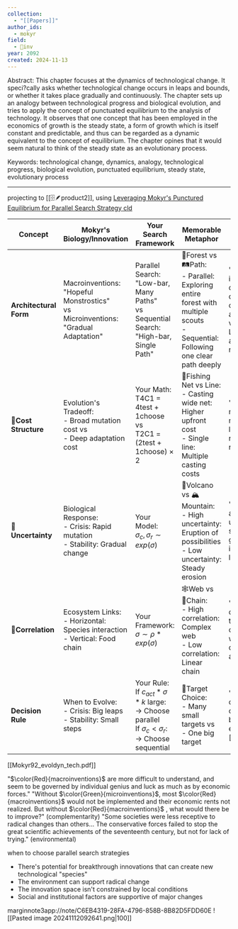 ```yaml
---
collection:
  - "[[Papers]]"
author_ids:
  - mokyr
field:
  - 🐢inv
year: 2092
created: 2024-11-13
---
```


Abstract: This chapter focuses at the dynamics of technological change. It speci?cally asks whether technological change occurs in leaps and bounds, or whether it takes place gradually and continuously. The chapter sets up an analogy between technological progress and biological evolution, and tries to apply the concept of punctuated equilibrium to the analysis of technology. It observes that one concept that has been employed in the economics of growth is the steady state, a form of growth which is itself constant and predictable, and thus can be regarded as a dynamic equivalent to the concept of equilibrium. The chapter opines that it would seem natural to think of the steady state as an evolutionary process.

Keywords:  technological change, dynamics, analogy, technological progress, biological evolution, punctuated equilibrium, steady state, evolutionary process

---

projecting to [[🗄️🪶product2]], using [Leveraging Mokyr's Punctured Equilibrium for Parallel Search Strategy cld](https://claude.ai/chat/ca18734e-1df2-44d9-a41f-7ced9f0f2742)  

| Concept                | Mokyr's Biology/Innovation                                                                   | Your Search Framework                                                                                                  | Memorable Metaphor                                                                                                                | Key Supporting Quote                                                                                                                                                                          |
| ---------------------- | -------------------------------------------------------------------------------------------- | ---------------------------------------------------------------------------------------------------------------------- | --------------------------------------------------------------------------------------------------------------------------------- | --------------------------------------------------------------------------------------------------------------------------------------------------------------------------------------------- |
| **Architectural Form** | Macroinventions:<br>"Hopeful Monstrostics"<br>vs<br>Microinventions:<br>"Gradual Adaptation" | Parallel Search:<br>"Low-bar, Many Paths"<br>vs<br>Sequential Search:<br>"High-bar, Single Path"                       | 🌲Forest vs 🛤️Path:<br>- Parallel: Exploring entire forest with multiple scouts<br>- Sequential: Following one clear path deeply | "Like mutations, new ideas represent deviations from the displayed characteristics, and are subjected to a variety of tests... Like mutations, most are stillborn or do not survive infancy." |
| **📍Cost Structure**   | Evolution's Tradeoff:<br>- Broad mutation cost vs<br>- Deep adaptation cost                  | Your Math:<br>T4C1 = 4test + 1choose<br>vs<br>T2C1 = (2test + 1choose) × 2                                             | 🎣Fishing Net vs Line:<br>- Casting wide net: Higher upfront cost<br>- Single line: Multiple casting costs                        | "Without macroinventions, microinventions are likely eventually to run into diminishing returns"                                                                                              |
| **🎲Uncertainty**      | Biological Response:<br>- Crisis: Rapid mutation<br>- Stability: Gradual change              | Your Model:<br>$\sigma_c, \sigma_r \sim exp(\sigma)$                                                                   | 🌋Volcano vs 🏔️Mountain:<br>- High uncertainty: Eruption of possibilities<br>- Low uncertainty: Steady erosion                   | "Macroinventions are more difficult to understand, and seem to be governed by individual genius and luck"                                                                                     |
| **🧩Correlation**      | Ecosystem Links:<br>- Horizontal: Species interaction<br>- Vertical: Food chain              | Your Framework:<br>$\sigma \sim \rho * exp(\sigma)$                                                                    | 🕸️Web vs 🔗Chain:<br>- High correlation: Complex web<br>- Low correlation: Linear chain                                          | "Cross-fertilization of different techniques... creative symbiosis in which previously disjoint technologies are merged"                                                                      |
| **Decision Rule**      | When to Evolve:<br>- Crisis: Big leaps<br>- Stability: Small steps                           | Your Rule:<br>If $c_{act}* \sigma * k$ large:<br>→ Choose parallel<br>If $\sigma_c < \sigma_r$:<br>→ Choose sequential | 🎯Target Choice:<br>- Many small targets vs<br>- One big target                                                                   | "Selection operates on what exists, not on what could have been. In other words, evolution is [[path_dependent]]."                                                                            |
[[Mokyr92_evoldyn_tech.pdf]]


"$\color{Red}{macroinventions}$ are more difficult to understand, and seem to be governed by individual genius and luck as much as by economic forces."
"Without $\color{Green}{microinventions}$, most $\color{Red}{macroinventions}$ would not be implemented and their economic rents not realized. But without  $\color{Red}{macroinventions}$ , what would there be to improve?" (complementarity)
"Some societies were less receptive to radical changes than others... The conservative forces failed to stop the great scientific achievements of the seventeenth century, but not for lack of trying." (environmental)

when to choose parallel search strategies
- There's potential for breakthrough innovations that can create new technological "species"
- The environment can support radical change
- The innovation space isn't constrained by local conditions
- Social and institutional factors are supportive of major changes

marginnote3app://note/C6EB4319-28FA-4796-858B-8B82D5FDD60E 
![[Pasted image 20241112092641.png|100]]